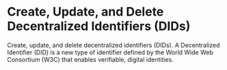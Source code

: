 # Create, Update, and Delete Decentralized Identifiers (DIDs)

Create, update, and delete decentralized identifiers (DIDs). A Decentralized Identifier (DID) is a new type of identifier defined by the World Wide Web Consortium (W3C) that enables verifiable, digital identities.
